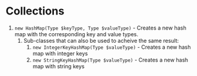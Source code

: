 # Collections

1. `new HashMap(Type $keyType, Type $valueType)` - Creates a new hash map with the corresponding key and value types.
   1. Sub-classes that can also be used to acheive the same result:
      1. `new IntegerKeyHashMap(Type $valueType)` - Creates a new hash map with integer keys
      2. `new StringKeyHashMap(Type $valueType)` - Creates a new hash map with string keys
